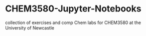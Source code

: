 # CHEM3580-Jupyter-Notebooks
collection of exercises and comp Chem labs for CHEM3580 at the University of Newcastle
